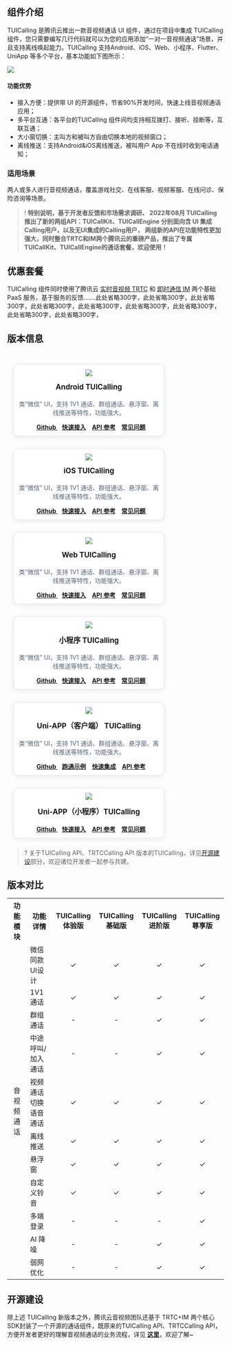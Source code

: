 <style>
    .card-container {
        width: 380px;
        display: block;
        float: left;
        padding-left: 15px;
        padding-right: 15px;
        box-sizing: border-box;
    }

    .card {
        border-radius: 10px;
        padding-top: 10px;
        padding-left: 10px;
        padding-right: 10px;
        padding-bottom: 10px;
        margin-top: 30px;
        border: 1px solid #ebeef5;
        background-color: #fff;
        overflow: hidden;
        box-shadow: 0 2px 12px 0 rgb(0 0 0 / 10%);
        text-align: center;
    }

    .markdown-text-box img {
        box-shadow: none;
    }


    .titlename {
                color:#191919;
        position: relative;
        top: -2px;
                font-weight: bolder;
                font-size: larger;
    }
        
        @media (max-width: 768px){
                .card-container,
                .scene-card-container{
                        width: 100%;
                }
                .scene-card > div{
                        width: 100%!important;
                        margin-left: 0!important;
                }
                img {
        box-shadow: none;
    }
        }
</style>

## 组件介绍

TUICalling 是腾讯云推出一款音视频通话 UI 组件，通过在项目中集成 TUICalling 组件，您只需要编写几行代码就可以为您的应用添加“一对一音视频通话”场景，并且支持离线唤起能力。TUICalling  支持Android、iOS、Web、小程序、Flutter、UniApp 等多个平台，基本功能如下图所示：

![](https://qcloudimg.tencent-cloud.cn/raw/08f914b45857743fd05dfaa28e2adb72.png)


#### 功能优势
- 接入方便：提供带 UI 的开源组件，节省90%开发时间，快速上线音视频通话应用；
- 多平台互通：各平台的TUICalling 组件间均支持相互拨打、接听、挂断等，互联互通；
- 大小窗切换：主叫方和被叫方自由切换本地的视频窗口；
- 离线推送：支持Android&iOS离线推送，被叫用户 App 不在线时收到电话通知；

### 适用场景
两人或多人进行音视频通话，覆盖游戏社交、在线客服、视频客服、在线问诊、保险咨询等场景。


>! **特别说明，基于开发者反馈和市场需求调研、 2022年08月 TUICalling 推出了新的两组API：TUICallKit、TUICallEngine 分别面向含 UI 集成Calling用户，以及无UI集成的Calling用户， 两组新的API在功能特性更加强大，同时整合TRTC和IM两个腾讯云的重磅产品，推出了专属 TUICallKit、TUICallEngine的通话套餐，欢迎使用！**

## 优惠套餐
TUICalling 组件同时使用了腾讯云 [实时音视频 TRTC](https://cloud.tencent.com/document/product/647/16788) 和 [即时通信 IM](https://cloud.tencent.com/document/product/269/42440) 两个基础 PaaS 服务，基于服务的反馈.......此处省略300字，此处省略300字，此处省略300字，此处省略300字，此处省略300字，此处省略300字，此处省略300字，此处省略300字，此处省略300字，


## 版本信息

<div style="position: relative; box-sizing: border-box;  padding-bottom: 10px; margin-bottom: 10px; overflow:hidden">
        <div class="card-container">
            <div class="card">
                 <img src="https://main.qcloudimg.com/raw/b0211b0870806899009a17a4216ea65c.svg" data-nonescope="true">
                <p class="titlename">Android  TUICalling</p>
                <p style="color:#586376;">类“微信” UI，支持 1V1 通话、群组通话、悬浮窗、离线推送等特性，功能强大。</p>
                <a style="margin-left: 10px;" href=""><b>Github </b></a>
                <a style="margin-left: 10px;" href="https://cloud.tencent.com/document/product/647/32175"><b>快速接入</b></a>
                <a style="margin-left: 10px;" href="https://cloud.tencent.com/document/product/647/32166"><b>API 参考</b></a>
                <a style="margin-left: 10px;" href=""><b>常见问题</b></a>
            </div>
        </div>
				<div class="card-container">
            <div class="card">
                 <img src="https://main.qcloudimg.com/raw/613f2e15bed7c8297110676b52784b71.svg" data-nonescope="true">
                <p class="titlename">iOS  TUICalling</p>
                <p style="color:#586376;">类“微信” UI，支持 1V1 通话、群组通话、悬浮窗、离线推送等特性，功能强大。</p>
                <a style="margin-left: 10px;" href=""><b>Github </b></a>
                <a style="margin-left: 10px;" href="https://cloud.tencent.com/document/product/647/32175"><b>快速接入</b></a>
                <a style="margin-left: 10px;" href="https://cloud.tencent.com/document/product/647/32166"><b>API 参考</b></a>
                <a style="margin-left: 10px;" href=""><b>常见问题</b></a>
            </div>
        </div>
				<div class="card-container">
						<div class="card">
                 <img src="https://main.qcloudimg.com/raw/7e2651085e3e3c6e32190e401a6dfd32.svg" data-nonescope="true">
                <p class="titlename">Web  TUICalling</p>
                <p style="color:#586376;">类“微信” UI，支持 1V1 通话、群组通话、悬浮窗、离线推送等特性，功能强大。</p>
                <a style="margin-left: 10px;" href=""><b>Github </b></a>
                <a style="margin-left: 10px;" href="https://cloud.tencent.com/document/product/647/32175"><b>快速接入</b></a>
                <a style="margin-left: 10px;" href="https://cloud.tencent.com/document/product/647/32166"><b>API 参考</b></a>
                <a style="margin-left: 10px;" href=""><b>常见问题</b></a>
            </div>
        </div>
				<div class="card-container">
						<div class="card">
                 <img src="https://main.qcloudimg.com/raw/af07e321883032c9796848d189a80f5e.png" data-nonescope="true">
                <p class="titlename">小程序  TUICalling</p>
                <p style="color:#586376;">类“微信” UI，支持 1V1 通话、群组通话、悬浮窗、离线推送等特性，功能强大。</p>
                <a style="margin-left: 10px;" href=""><b>Github </b></a>
                <a style="margin-left: 10px;" href="https://cloud.tencent.com/document/product/647/32175"><b>快速接入</b></a>
                <a style="margin-left: 10px;" href="https://cloud.tencent.com/document/product/647/32166"><b>API 参考</b></a>
                <a style="margin-left: 10px;" href=""><b>常见问题</b></a>
            </div>
        </div>
			  <div class="card-container">
						<div class="card">
                 <img src="https://main.qcloudimg.com/raw/e9d18b164152f08bc0694c01e966daea.png" data-nonescope="true">
                <p class="titlename">Uni-APP（客户端） TUICalling</p>
                <p style="color:#586376;">类“微信” UI，支持 1V1 通话、群组通话、悬浮窗、离线推送等特性，功能强大。</p>
                <a style="margin-left: 10px;" href=""><b>Github </b></a>
								<a style="margin-left: 10px;" href=""><b>跑通示例</b></a>
                <a style="margin-left: 10px;" href="https://cloud.tencent.com/document/product/647/32175"><b>快速集成</b></a>
                <a style="margin-left: 10px;" href="https://cloud.tencent.com/document/product/647/32166"><b>API 参考</b></a>
            </div>
        </div>
				<div class="card-container">
						<div class="card">
                 <img src="https://main.qcloudimg.com/raw/e9d18b164152f08bc0694c01e966daea.png" data-nonescope="true">
                <p class="titlename">Uni-APP（小程序）TUICalling</p>
                <a style="margin-left: 10px;" href=""><b>Github </b></a>
                <a style="margin-left: 10px;" href="https://cloud.tencent.com/document/product/647/32175"><b>快速接入</b></a>
                <a style="margin-left: 10px;" href="https://cloud.tencent.com/document/product/647/32166"><b>API 参考</b></a>
                <a style="margin-left: 10px;" href=""><b>常见问题</b></a>
            </div>
        </div>
</div>

> ? 关于TUICalling API、TRTCCalling API 版本的TUICalling，详见[开源建设](#开源建设)部分，欢迎诸位开发者一起参与共建。


## 版本对比
<table>
  <tr>
    <th width="100px" style="text-align:center">功能模块</th>
    <th width="100px" style="text-align:center">功能详情</th>
    <th width="100px" style="text-align:center">TUICalling 体验版</th>
    <th width="100px" style="text-align:center">TUICalling 基础版</th>
	  <th width="100px" style="text-align:center">TUICalling 进阶版</th>
    <th width="100px" style="text-align:center">TUICalling 尊享版</th>
  </tr>
    <tr>
    <td rowspan='11' style="text-align:center">音视频通话</td>
    <td style="text-align:left">微信同款UI设计</td>
    <td style="text-align:center">&#10003;</td>
    <td style="text-align:center">&#10003;</td>
		<td style="text-align:center">&#10003;</td>
    <td style="text-align:center">&#10003;</td>
  </tr>
  <tr>
    <td style="text-align:left">1V1 通话</td>
    <td style="text-align:center">&#10003;</td>
    <td style="text-align:center">&#10003;</td>
		<td style="text-align:center">&#10003;</td>
    <td style="text-align:center">&#10003;</td>
  </tr>
  <tr>
    <td style="text-align:left">群组通话</td>
    <td style="text-align:center">-</td>
    <td style="text-align:center">-</td>
		<td style="text-align:center">&#10003;</td>
    <td style="text-align:center">&#10003;</td>
  </tr>
  <tr>
    <td style="text-align:left">中途呼叫/加入通话</td>
    <td style="text-align:center">-</td>
    <td style="text-align:center">-</td>
		<td style="text-align:center">&#10003;</td>
    <td style="text-align:center">&#10003;</td>
  </tr>
  <tr>
    <td style="text-align:left">视频通话切换语音通话</td>
    <td style="text-align:center">&#10003;</td>
    <td style="text-align:center">&#10003;</td>
		<td style="text-align:center">&#10003;</td>
    <td style="text-align:center">&#10003;</td>
  </tr>
  <tr>
    <td style="text-align:left">离线推送</td>
    <td style="text-align:center">&#10003;</td>
    <td style="text-align:center">&#10003;</td>
		<td style="text-align:center">&#10003;</td>
    <td style="text-align:center">&#10003;</td>
  </tr>
    <tr>
    <td style="text-align:left">悬浮窗</td>
    <td style="text-align:center">&#10003;</td>
    <td style="text-align:center">&#10003;</td>
		<td style="text-align:center">&#10003;</td>
    <td style="text-align:center">&#10003;</td>
  </tr>
   <tr>
    <td style="text-align:left">自定义铃音</td>
    <td style="text-align:center">&#10003;</td>
    <td style="text-align:center">&#10003;</td>
		<td style="text-align:center">&#10003;</td>
    <td style="text-align:center">&#10003;</td>
  </tr>
  <tr>
    <td style="text-align:left">多端登录</td>
    <td style="text-align:center">-</td>
    <td style="text-align:center">-</td>
		<td style="text-align:center">-</td>
    <td style="text-align:center">&#10003;</td>
  </tr>
  <tr>
    <td style="text-align:left">AI 降噪</td>
    <td style="text-align:center">-</td>
    <td style="text-align:center">-</td>
		<td style="text-align:center">&#10003;</td>
    <td style="text-align:center">&#10003;</td>
  </tr>
  <tr>
    <td style="text-align:left"> 弱网优化 </td>
    <td style="text-align:center">-</td>
    <td style="text-align:center">-</td>
		<td style="text-align:center">&#10003;</td>
    <td style="text-align:center">&#10003;</td>
  </tr>
</table>


## 开源建设
除上述 TUICalling 新版本之外，腾讯云音视频团队还基于 TRTC+IM 两个核心SDK封装了一个开源的通话组件，既原来的TUICalling API、TRTCCalling API，方便开发者更好的理解音视频通话的业务流程，详见 [**这里**](https://github.com/tencentyun/TUICalling)，欢迎了解~